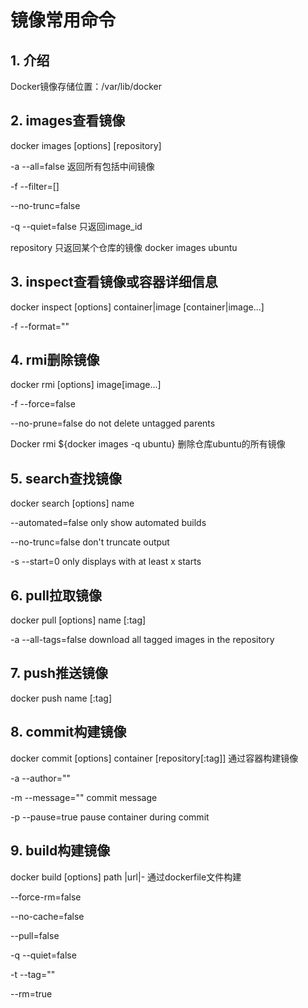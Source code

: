 # 镜像常用命令

## 1. 介绍

Docker镜像存储位置：/var/lib/docker

## 2. images查看镜像

docker images \[options] [repository]

-a --all=false    返回所有包括中间镜像

-f --filter=[]

--no-trunc=false

-q --quiet=false 只返回image_id

repository 只返回某个仓库的镜像 docker images ubuntu

## 3. inspect查看镜像或容器详细信息

docker inspect \[options] container|image [container|image...]

-f --format=""

## 4. rmi删除镜像

docker rmi \[options] image[image...]

-f --force=false

--no-prune=false  do not delete untagged parents

Docker rmi ${docker images -q ubuntu} 删除仓库ubuntu的所有镜像

## 5. search查找镜像

docker search [options] name

--automated=false  only show automated builds

--no-trunc=false don't truncate output

-s --start=0 only displays with at least x starts

## 6. pull拉取镜像

docker pull [options] name [:tag]

-a --all-tags=false download all tagged images in the repository

## 7. push推送镜像

docker push name [:tag]

## 8. commit构建镜像

docker commit \[options] container [repository[:tag]] 通过容器构建镜像

-a --author=""

-m --message="" commit message

-p --pause=true pause container during commit

## 9. build构建镜像

docker build \[options] path |url|- 通过dockerfile文件构建

--force-rm=false

--no-cache=false

--pull=false

-q --quiet=false

-t --tag=""

--rm=true